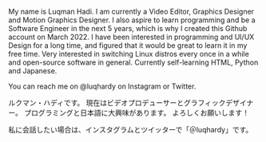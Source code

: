 My name is Luqman Hadi. I am currently a Video Editor, Graphics Designer and Motion Graphics Designer.
I also aspire to learn programming and be a Software Engineer in the next 5 years, which is why I created this Github account on March 2022.
I have been interested in programming and UI/UX Design for a long time, and figured that it would be great to learn it in my free time.
Very interested in switching Linux distros every once in a while and open-source software in general.
Currently self-learning HTML, Python and Japanese.

You can reach me on @luqhardy on Instagram or Twitter.

ルクマン・ハディです。
現在はビデオプロデューサーとグラフィックデザイナー。
プログラミングと日本語に大興味があります。
よろしくお願いします！

私に会話したい場合は、インスタグラムとツイッターで「＠luqhardy」です。

<!---
luqhardy/luqhardy is a ✨ special ✨ repository because its `README.md` (this file) appears on your GitHub profile.
You can click the Preview link to take a look at your changes.
--->
